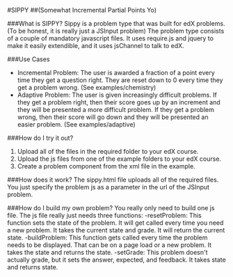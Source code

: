 #SIPPY
##(Somewhat Incremental Partial Points Yo)

###What is SIPPY?
Sippy is a problem type that was built for edX problems. (To be honest, it is really just a JSInput problem) 
The problem type consists of a couple of mandatory javascript files. It uses require.js and jquery to make it easily extendible, and it uses jsChannel to talk to edX.

###Use Cases
- Incremental Problem: The user is awarded a fraction of a point every time they get a question right. They are reset down to 0 every time they get a problem wrong. (See examples/chemistry)
- Adaptive Problem: The user is given increasingly difficult problems. If they get a problem right, then their score goes up by an increment and they will be presented a more difficult problem. If they get a problem wrong, then their score will go down and they will be presented an easier problem. (See examples/adaptive)

###How do I try it out?
1. Upload all of the files in the required folder to your edX course.
2. Upload the js files from one of the example folders to your edX course.
3. Create a problem component from the xml file in the example.

###How does it work?
The sippy.html file uploads all of the required files. You just specify the problem js as a parameter in the url of the JSInput problem.

###How do I build my own problem?
You really only need to build one js file. The js file really just needs three functions:
-resetProblem: This function sets the state of the problem. It will get called every time you need a new problem. It takes the current state and grade. It will return the current state.
-buildProblem: This function gets called every time the problem needs to be displayed. That can be on a page load or a new problem. It takes the state and returns the state.
-setGrade: This problem doesn't actually grade, but it sets the answer, expected, and feedback. It takes state and returns state.